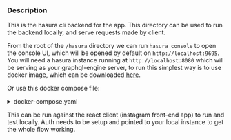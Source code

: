 ### Description

This is the hasura cli backend for the app. This directory can be used to run the backend locally, and serve requests made by client. 

From the root of the `/hasura` directory we can run `hasura console` to open the 
console UI, which will be opened by default on `http://localhost:9695`.
You will need a hasura instance running at `http://localhost:8080` which will be serving as your 
graphql-engine server, to run this simplest way is to use docker image, which can be downloaded [here](https://hub.docker.com/r/hasura/graphql-engine).

Or use this docker compose file:
<details>
<summary>docker-compose.yaml</summary>

```
services:
  postgres:
    image: postgres:12
    restart: always
    volumes:
      - db_data:/var/lib/postgresql/data
    ports:
      - "5432:5432"
    environment:
      POSTGRES_PASSWORD: postgrespassword
  graphql-engine:
    image: hasura/graphql-engine:v2.15.2
    ports:
      - "8080:8080"
    depends_on:
      - "postgres"
    extra_hosts:
      - "dockerhost:192.168.43.136"
    restart: always
    environment:
      HASURA_GRAPHQL_DATABASE_URL: postgres://postgres:postgrespassword@postgres:5432/postgres
      ## enable the console served by server
      HASURA_GRAPHQL_ENABLE_CONSOLE: "true" # set to "false" to disable console
      ## enable debugging mode. It is recommended to disable this in production
      HASURA_GRAPHQL_DEV_MODE: "true"
      HASURA_GRAPHQL_ENABLED_LOG_TYPES: startup, http-log, webhook-log, websocket-log, query-log
      ## uncomment next line to set an admin secret
      # HASURA_GRAPHQL_ADMIN_SECRET: myadminsecretkey
      HASURA_GRAPHQL_ENABLE_REMOTE_SCHEMA_PERMISSIONS: "true"
      HASURA_GRAPHQL_EXPERIMENTAL_FEATURES: inherited_roles
      HASURA_GRAPHQL_CONSOLE_ASSETS_DIR: "/srv/console-assets"
      MY_WEBHOOK: "https://6f03t.sse.codesandbox.io"
volumes:
  db_data:
```

</details>


This can be run against the react client (instagram front-end app) to run and test locally. Auth needs to be setup and pointed to your
local instance to get the whole flow working.
